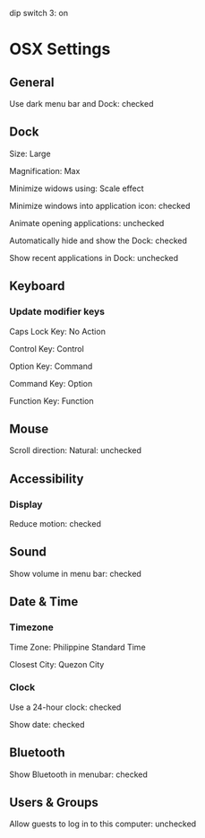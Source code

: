 dip switch 3: on

# OSX Settings

## General

Use dark menu bar and Dock: checked

## Dock

Size: Large

Magnification: Max

Minimize widows using: Scale effect

Minimize windows into application icon: checked

Animate opening applications: unchecked

Automatically hide and show the Dock: checked

Show recent applications in Dock: unchecked

## Keyboard

### Update modifier keys

Caps Lock Key: No Action

Control Key: Control

Option Key: Command

Command Key: Option

Function Key: Function

## Mouse

Scroll direction: Natural: unchecked

## Accessibility

### Display

Reduce motion: checked

## Sound

Show volume in menu bar: checked

## Date & Time

### Timezone

Time Zone: Philippine Standard Time

Closest City: Quezon City

### Clock

Use a 24-hour clock: checked

Show date: checked

## Bluetooth

Show Bluetooth in menubar: checked

## Users & Groups

Allow guests to log in to this computer: unchecked
